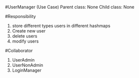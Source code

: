 #UserManager (Use Case)
Parent class: None
Child class: None

#Responsibility
1. store different types users in different hashmaps
2. Create new user
3. delete users
4. modify users

#Collaborator
1. UserAdmin
2. UserNonAdmin
3. LoginManager
